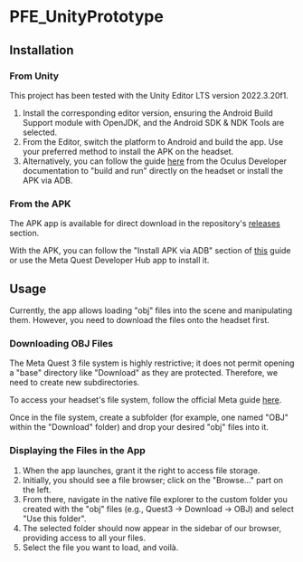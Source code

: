 # PFE_UnityPrototype

## Installation

### From Unity

This project has been tested with the Unity Editor LTS version 2022.3.20f1.

1. Install the corresponding editor version, ensuring the Android Build Support module with OpenJDK, and the Android SDK & NDK Tools are selected.
2. From the Editor, switch the platform to Android and build the app. Use your preferred method to install the APK on the headset.
3. Alternatively, you can follow the guide [here](https://developer.oculus.com/documentation/unity/unity-env-device-setup/#headset-setup) from the Oculus Developer documentation to "build and run" directly on the headset or install the APK via ADB.

### From the APK

The APK app is available for direct download in the repository's [releases](https://github.com/yanis-dubois/PFE_UnityPrototype/releases) section.

With the APK, you can follow the "Install APK via ADB" section of [this](https://developer.oculus.com/documentation/unity/unity-env-device-setup/#headset-setup) guide or use the Meta Quest Developer Hub app to install it.

## Usage

Currently, the app allows loading "obj" files into the scene and manipulating them. However, you need to download the files onto the headset first.

### Downloading OBJ Files

The Meta Quest 3 file system is highly restrictive; it does not permit opening a "base" directory like "Download" as they are protected. Therefore, we need to create new subdirectories.

To access your headset's file system, follow the official Meta guide [here](https://www.meta.com/fr-fr/help/quest/articles/headsets-and-accessories/using-your-headset/transfer-files-from-computer-to-headset/).

Once in the file system, create a subfolder (for example, one named "OBJ" within the "Download" folder) and drop your desired "obj" files into it.

### Displaying the Files in the App

1. When the app launches, grant it the right to access file storage.
2. Initially, you should see a file browser; click on the "Browse..." part on the left.
3. From there, navigate in the native file explorer to the custom folder you created with the "obj" files (e.g., Quest3 -> Download -> OBJ) and select "Use this folder".
4. The selected folder should now appear in the sidebar of our browser, providing access to all your files.
5. Select the file you want to load, and voilà.
